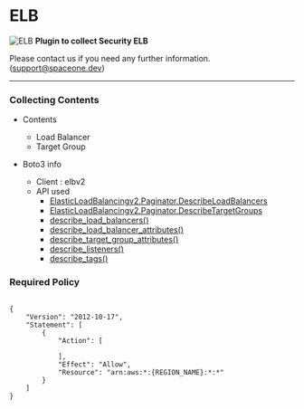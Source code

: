 # ELB

![ELB](https://spaceone-custom-assets.s3.ap-northeast-2.amazonaws.com/console-assets/icons/cloud-services/aws/Elastic-Load-Balancing.svg)
**Plugin to collect Security ELB**

Please contact us if you need any further information. (<support@spaceone.dev>)

---

### Collecting Contents

- Contents
  - Load Balancer
  - Target Group
  
- Boto3 info
  - Client : elbv2
  - API used
    - [ElasticLoadBalancingv2.Paginator.DescribeLoadBalancers](https://boto3.amazonaws.com/v1/documentation/api/latest/reference/services/elbv2.html#ElasticLoadBalancingv2.Paginator.DescribeLoadBalancers)
    - [ElasticLoadBalancingv2.Paginator.DescribeTargetGroups](https://boto3.amazonaws.com/v1/documentation/api/latest/reference/services/elbv2.html#ElasticLoadBalancingv2.Paginator.DescribeTargetGroups)
    - [describe_load_balancers()](https://boto3.amazonaws.com/v1/documentation/api/latest/reference/services/elbv2.html#ElasticLoadBalancingv2.Client.describe_load_balancers)    
    - [describe_load_balancer_attributes()](https://boto3.amazonaws.com/v1/documentation/api/latest/reference/services/elbv2.html#ElasticLoadBalancingv2.Client.describe_load_balancer_attributes)
    - [describe_target_group_attributes()](https://boto3.amazonaws.com/v1/documentation/api/latest/reference/services/elbv2.html#ElasticLoadBalancingv2.Client.describe_target_group_attributes)
    - [describe_listeners()](https://boto3.amazonaws.com/v1/documentation/api/latest/reference/services/elbv2.html#ElasticLoadBalancingv2.Client.describe_listeners)
    - [describe_tags()](https://boto3.amazonaws.com/v1/documentation/api/latest/reference/services/elbv2.html#ElasticLoadBalancingv2.Client.describe_tags)
  

### Required Policy
  
<pre>
<code>
{
    "Version": "2012-10-17",
    "Statement": [
        {
            "Action": [
              
            ],
            "Effect": "Allow",
            "Resource": "arn:aws:*:{REGION_NAME}:*:*"
        }
    ]
}
</code>
</pre>